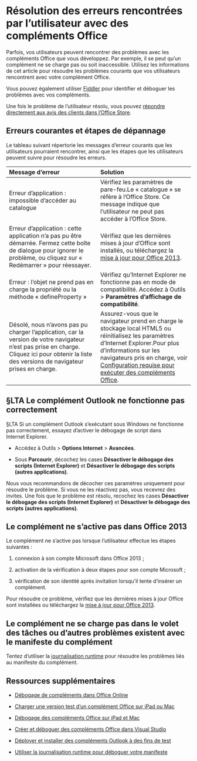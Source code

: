 
# <a name="troubleshoot-user-errors-with-office-add-ins"></a>Résolution des erreurs rencontrées par l’utilisateur avec des compléments Office

Parfois, vos utilisateurs peuvent rencontrer des problèmes avec les compléments Office que vous développez. Par exemple, il se peut qu’un complément ne se charge pas ou soit inaccessible. Utilisez les informations de cet article pour résoudre les problèmes courants que vos utilisateurs rencontrent avec votre complément Office. 

Vous pouvez également utiliser [Fiddler](http://www.telerik.com/fiddler) pour identifier et déboguer les problèmes avec vos compléments.

Une fois le problème de l’utilisateur résolu, vous pouvez [répondre directement aux avis des clients dans l’Office Store](https://msdn.microsoft.com/library/jj635874.aspx).

## <a name="common-errors-and-troubleshooting-steps"></a>Erreurs courantes et étapes de dépannage

Le tableau suivant répertorie les messages d’erreur courants que les utilisateurs pourraient rencontrer, ainsi que les étapes que les utilisateurs peuvent suivre pour résoudre les erreurs.



|**Message d’erreur**|**Solution**|
|:-----|:-----|
|Erreur d’application : impossible d’accéder au catalogue|Vérifiez les paramètres de pare-feu.Le « catalogue » se réfère à l’Office Store. Ce message indique que l’utilisateur ne peut pas accéder à l’Office Store.|
|Erreur d’application : cette application n’a pas pu être démarrée. Fermez cette boîte de dialogue pour ignorer le problème, ou cliquez sur « Redémarrer » pour réessayer.|Vérifiez que les dernières mises à jour d’Office sont installés, ou téléchargez la [mise à jour pour Office 2013](https://support.microsoft.com/en-us/kb/2986156/).|
|Erreur : l’objet ne prend pas en charge la propriété ou la méthode « defineProperty »|Vérifiez qu’Internet Explorer ne fonctionne pas en mode de compatibilité. Accédez à Outils >  **Paramètres d’affichage de compatibilité**.|
|Désolé, nous n’avons pas pu charger l’application, car la version de votre navigateur n’est pas prise en charge. Cliquez ici pour obtenir la liste des versions de navigateur prises en charge.|Assurez-vous que le navigateur prend en charge le stockage local HTML5 ou réinitialisez les paramètres d’Internet Explorer.Pour plus d’informations sur les navigateurs pris en charge, voir [Configuration requise pour exécuter des compléments Office](../../docs/overview/requirements-for-running-office-add-ins.md).|

## <a name="outlook-add-in-doesnt-work-correctly"></a>§LTA Le complément Outlook ne fonctionne pas correctement

§LTA Si un complément Outlook s’exécutant sous Windows ne fonctionne pas correctement, essayez d’activer le débogage de script dans Internet Explorer. 


- Accédez à Outils >  **Options Internet** > **Avancées**.
    
- Sous  **Parcourir**, décochez les cases  **Désactiver le débogage des scripts (Internet Explorer)** et **Désactiver le débogage des scripts (autres applications)**.
    
Nous vous recommandons de décocher ces paramètres uniquement pour résoudre le problème. Si vous ne les réactivez pas, vous recevrez des invites. Une fois que le problème est résolu, recochez les cases  **Désactiver le débogage des scripts (Internet Explorer)** et **Désactiver le débogage des scripts (autres applications)**.


## <a name="add-in-doesnt-activate-in-office-2013"></a>Le complément ne s’active pas dans Office 2013

Le complément ne s’active pas lorsque l’utilisateur effectue les étapes suivantes :


1. connexion à son compte Microsoft dans Office 2013 ;
    
2. activation de la vérification à deux étapes pour son compte Microsoft ;
    
3. vérification de son identité après invitation lorsqu’il tente d’insérer un complément.
    
Pour résoudre ce problème, vérifiez que les dernières mises à jour Office sont installées ou téléchargez la [mise à jour pour Office 2013](https://support.microsoft.com/en-us/kb/2986156/).

## <a name="add-in-doesnt-load-in-task-pane-or-other-issues-with-the-add-in-manifest"></a>Le complément ne se charge pas dans le volet des tâches ou d’autres problèmes existent avec le manifeste du complément

Tentez d’utiliser la [journalisation runtime](https://dev.office.com/docs/add-ins/develop/use-runtime-logging-to-debug-manifest) pour résoudre les problèmes liés au manifeste du complément.

## <a name="additional-resources"></a>Ressources supplémentaires



- [Débogage de compléments dans Office Online](../testing/debug-add-ins-in-office-online.md)
    
- [Charger une version test d’un complément Office sur iPad ou Mac](../testing/sideload-an-office-add-in-on-ipad-and-mac.md)
    
- [Débogage des compléments Office sur iPad et Mac](../testing/debug-office-add-ins-on-ipad-and-mac.md)
    
- [Créer et déboguer des compléments Office dans Visual Studio](../../docs/get-started/create-and-debug-office-add-ins-in-visual-studio.md)
    
- [Déployer et installer des compléments Outlook à des fins de test](../outlook/testing-and-tips.md)
    
- [Utiliser la journalisation runtime pour déboguer votre manifeste](https://dev.office.com/docs/add-ins/develop/use-runtime-logging-to-debug-manifest)
    
